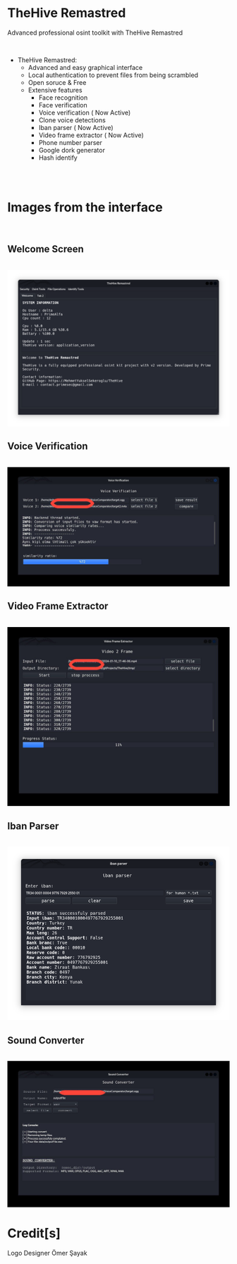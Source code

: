 <h1 aling=center>TheHive Remastred</h1>
<p>Advanced professional osint toolkit with TheHive Remastred</p><br>


- TheHive Remastred:
    - Advanced and easy graphical interface
    - Local authentication to prevent files from being scrambled
    - Open soruce & Free
    - Extensive features
        - Face recognition
        - Face verification
        - Voice verification ( Now Active)
        - Clone voice detections
        - Iban parser ( Now Active)
        - Video frame extractor ( Now Active)
        - Phone number parser
        - Google dork generator
        - Hash identify

<br>
<br>
<h1>Images from the interface</h1>

<br>

## Welcome Screen

<br>

<img src="./img/welcomeScreen.png">

<br>


## Voice Verification

<br>

<img src="./img/voiceVerification.png">

<br>

## Video Frame Extractor

<br>
<img src="./img/video2frame.png">


<br>


## Iban Parser

<br>
<img src="./img/ibanParserGUI.png">
<br>



## Sound Converter 

<br>

<img src="./img/soundConverter.png">




<br>

# Credit[s]

Logo Designer <a hred="https://github.com/omersayak">Ömer Şayak</a>